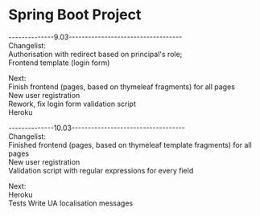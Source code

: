 # Spring Boot Project
--------------9.03-----------------------------------  
Changelist:  
Authorisation with redirect based on principal's role;  
Frontend template (login form)  

Next:  
Finish frontend (pages, based on thymeleaf fragments) for all pages  
New user registration  
Rework, fix login form validation script  
Heroku  

--------------10.03-----------------------------------  
Changelist:  
Finished frontend (pages, based on thymeleaf template fragments) for all pages    
New user registration  
Validation script with regular expressions for every field   
  
Next:    
Heroku  
Tests
Write UA localisation messages

  
